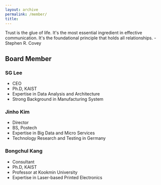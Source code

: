 ```yaml
---
layout: archive
permalink: /member/
title: 
---
```


Trust is the glue of life. It's the most essential ingredient in effective communication. It's the foundational principle that holds all relationships. - Stephen R. Covey

## Board Member

### SG Lee
 - CEO
 - Ph.D, KAIST
 - Expertise in Data Analysis and Architecture
 - Strong Background in Manufacturing System 

### Jinho Kim
 - Director
 - BS, Postech
 - Expertise in Big Data and Micro Services
 - Technology Research and Testing in Germany

### Bongchul Kang
 - Consultant
 - Ph.D, KAIST
 - Professor at Kookmin University
 - Expertise in Laser-based Printed Electronics

